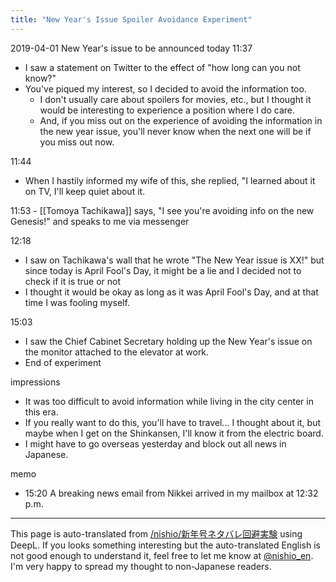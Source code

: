 ```yaml
---
title: "New Year's Issue Spoiler Avoidance Experiment"
---
```


2019-04-01 New Year's issue to be announced today
11:37
- I saw a statement on Twitter to the effect of "how long can you not know?"
- You've piqued my interest, so I decided to avoid the information too.
    - I don't usually care about spoilers for movies, etc., but I thought it would be interesting to experience a position where I do care.
    - And, if you miss out on the experience of avoiding the information in the new year issue, you'll never know when the next one will be if you miss out now.

11:44
- When I hastily informed my wife of this, she replied, "I learned about it on TV, I'll keep quiet about it.

11:53
    - [[Tomoya Tachikawa]] says, "I see you're avoiding info on the new Genesis!" and speaks to me via messenger

12:18
- I saw on Tachikawa's wall that he wrote "The New Year issue is XX!" but since today is April Fool's Day, it might be a lie and I decided not to check if it is true or not
- I thought it would be okay as long as it was April Fool's Day, and at that time I was fooling myself.

15:03
- I saw the Chief Cabinet Secretary holding up the New Year's issue on the monitor attached to the elevator at work.
- End of experiment

impressions
- It was too difficult to avoid information while living in the city center in this era.
- If you really want to do this, you'll have to travel... I thought about it, but maybe when I get on the Shinkansen, I'll know it from the electric board.
- I might have to go overseas yesterday and block out all news in Japanese.

memo
- 15:20 A breaking news email from Nikkei arrived in my mailbox at 12:32 p.m.

---
This page is auto-translated from [/nishio/新年号ネタバレ回避実験](https://scrapbox.io/nishio/新年号ネタバレ回避実験) using DeepL. If you looks something interesting but the auto-translated English is not good enough to understand it, feel free to let me know at [@nishio_en](https://twitter.com/nishio_en). I'm very happy to spread my thought to non-Japanese readers.